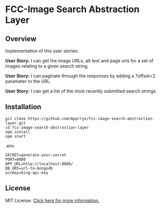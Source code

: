 # FCC-Image Search Abstraction Layer

## Overview
Implementation of this user stories:

**User Story:** I can get the image URLs, alt text and page urls for a set of images relating to a given search string.

**User Story:** I can paginate through the responses by adding a ?offset=2 parameter to the URL.

**User Story:** I can get a list of the most recently submitted search strings.

## Installation
```
git clone https://github.com/Apprryx/fcc-image-search-abstraction-layer.git
cd fcc-image-search-abstraction-layer
npm install
npm start
```

.env
```
SECRET=generate-your-secret
PORT=8080
APP_URL=http://localhost:8080/
DB_URI=url-to-mongodb
accKey=bing-api-key
```
## License

MIT License. [Click here for more information.](LICENSE.md)
